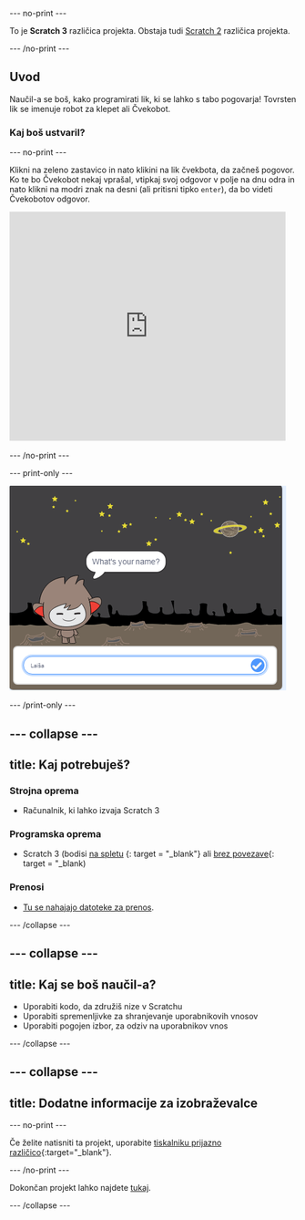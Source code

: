 \--- no-print \---

To je **Scratch 3** različica projekta. Obstaja tudi [Scratch 2](https://projects.raspberrypi.org/en/projects/chatbot-scratch2) različica projekta.

\--- /no-print \---

## Uvod

Naučil-a se boš, kako programirati lik, ki se lahko s tabo pogovarja! Tovrsten lik se imenuje robot za klepet ali Čvekobot.

### Kaj boš ustvaril?

\--- no-print \---

Klikni na zeleno zastavico in nato klikini na lik čvekbota, da začneš pogovor. Ko te bo Čvekobot nekaj vprašal, vtipkaj svoj odgovor v polje na dnu odra in nato klikni na modri znak na desni (ali pritisni tipko `enter`), da bo videti Čvekobotov odgovor.

<div class="scratch-preview">
  <iframe allowtransparency="true" width="485" height="402" src="https://scratch.mit.edu/projects/embed/248864190/?autostart=false" 
  frameborder="0" scrolling="no"></iframe>
</div>

\--- /no-print \---

\--- print-only \---

![dokončan projekt](images/chatbot-preview.png)

\--- /print-only \---

## \--- collapse \---

## title: Kaj potrebuješ?

### Strojna oprema

- Računalnik, ki lahko izvaja Scratch 3

### Programska oprema

- Scratch 3 (bodisi [na spletu](https://rpf.io/scratchon) {: target = "_blank"} ali [brez povezave](https://rpf.io/scratchoff){: target = "_blank)

### Prenosi

- [Tu se nahajajo datoteke za prenos](http://rpf.io/p/en/chatbot-go).

\--- /collapse \---

## \--- collapse \---

## title: Kaj se boš naučil-a?

- Uporabiti kodo, da združiš nize v Scratchu
- Uporabiti spremenljivke za shranjevanje uporabnikovih vnosov
- Uporabiti pogojen izbor, za odziv na uporabnikov vnos

\--- /collapse \---

## \--- collapse \---

## title: Dodatne informacije za izobraževalce

\--- no-print \---

Če želite natisniti ta projekt, uporabite [tiskalniku prijazno različico](https://projects.raspberrypi.org/en/projects/chatbot/print){:target="_blank"}.

\--- /no-print \---

Dokončan projekt lahko najdete [tukaj](http://rpf.io/p/en/chatbot-get).

\--- /collapse \---